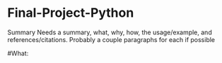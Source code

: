 # Final-Project-Python
Summary
Needs a summary, what, why, how, the usage/example, and references/citations. Probably a couple paragraphs for each if possible

#What:
